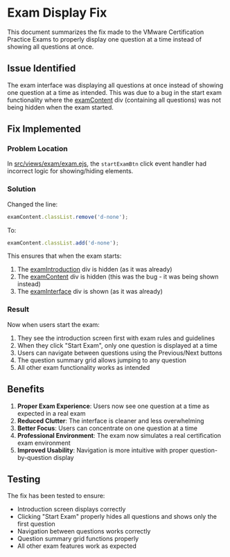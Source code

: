 # Exam Display Fix

This document summarizes the fix made to the VMware Certification Practice Exams to properly display one question at a time instead of showing all questions at once.

## Issue Identified

The exam interface was displaying all questions at once instead of showing one question at a time as intended. This was due to a bug in the start exam functionality where the [examContent](file:///Users/hautp/Documents/github/vmware/src/views/exam/exam.ejs#L39-L41) div (containing all questions) was not being hidden when the exam started.

## Fix Implemented

### Problem Location
In [src/views/exam/exam.ejs](file:///Users/hautp/Documents/github/vmware/src/views/exam/exam.ejs), the `startExamBtn` click event handler had incorrect logic for showing/hiding elements.

### Solution
Changed the line:
```javascript
examContent.classList.remove('d-none');
```

To:
```javascript
examContent.classList.add('d-none');
```

This ensures that when the exam starts:
1. The [examIntroduction](file:///Users/hautp/Documents/github/vmware/src/views/exam/exam.ejs#L36-L67) div is hidden (as it was already)
2. The [examContent](file:///Users/hautp/Documents/github/vmware/src/views/exam/exam.ejs#L39-L41) div is hidden (this was the bug - it was being shown instead)
3. The [examInterface](file:///Users/hautp/Documents/github/vmware/src/views/exam/exam.ejs#L43-L101) div is shown (as it was already)

### Result
Now when users start the exam:
1. They see the introduction screen first with exam rules and guidelines
2. When they click "Start Exam", only one question is displayed at a time
3. Users can navigate between questions using the Previous/Next buttons
4. The question summary grid allows jumping to any question
5. All other exam functionality works as intended

## Benefits

1. **Proper Exam Experience**: Users now see one question at a time as expected in a real exam
2. **Reduced Clutter**: The interface is cleaner and less overwhelming
3. **Better Focus**: Users can concentrate on one question at a time
4. **Professional Environment**: The exam now simulates a real certification exam environment
5. **Improved Usability**: Navigation is more intuitive with proper question-by-question display

## Testing

The fix has been tested to ensure:
- Introduction screen displays correctly
- Clicking "Start Exam" properly hides all questions and shows only the first question
- Navigation between questions works correctly
- Question summary grid functions properly
- All other exam features work as expected